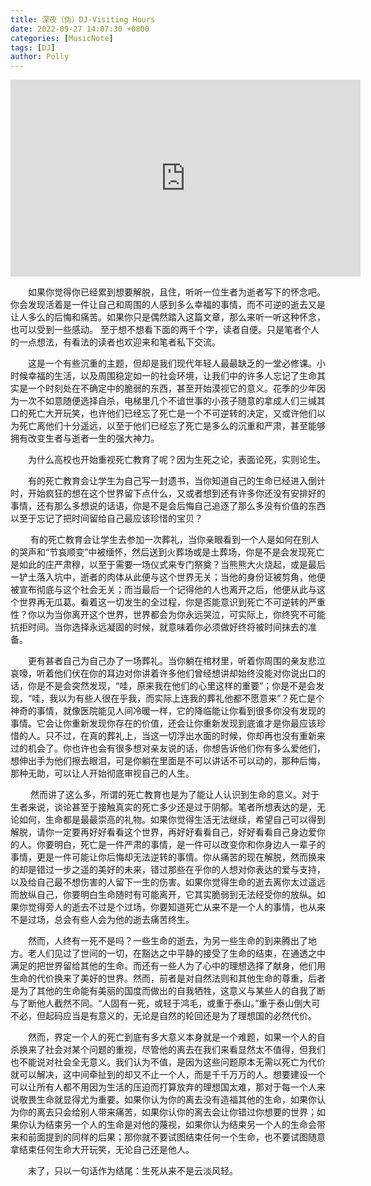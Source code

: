 ```yaml
---
title: 深夜（伪）DJ-Visiting Hours
date: 2022-09-27 14:07:30 +0800
categories: [MusicNote]
tags: [DJ]
author: Polly
---
```


<iframe width="560" height="315" src="https://www.youtube.com/embed/pVqX2u6YWqI" title="YouTube video player" frameborder="0" allow="accelerometer; autoplay; clipboard-write; encrypted-media; gyroscope; picture-in-picture" allowfullscreen></iframe>

&emsp;&emsp;如果你觉得你已经累到想要解脱，且住，听听一位生者为逝者写下的怀念吧。你会发现活着是一件让自己和周围的人感到多么幸福的事情，而不可逆的逝去又是让人多么的后悔和痛苦。如果你只是偶然踏入这篇文章，那么来听一听这种怀念，也可以受到一些感动。
至于想不想看下面的两千个字，读者自便。只是笔者个人的一点想法，有看法的读者也欢迎来和笔者私下交流。

&emsp;&emsp;这是一个有些沉重的主题，但却是我们现代年轻人最最缺乏的一堂必修课。小时候幸福的生活，以及周围稳定如一的社会环境，让我们中的许多人忘记了生命其实是一个时刻处在不确定中的脆弱的东西，甚至开始漠视它的意义。花季的少年因为一次不如意随便选择自杀，电梯里几个不谙世事的小孩子随意的拿成人们三缄其口的死亡大开玩笑，也许他们已经忘了死亡是一个不可逆转的决定，又或许他们以为死亡离他们十分遥远，以至于他们已经忘了死亡是多么的沉重和严肃，甚至能够拥有改变生者与逝者一生的强大神力。

&emsp;&emsp;为什么高校也开始重视死亡教育了呢？因为生死之论，表面论死，实则论生。

&emsp;&emsp;有的死亡教育会让学生为自己写一封遗书，当你知道自己的生命已经进入倒计时，开始疯狂的想在这个世界留下点什么，又或者想到还有许多你还没有安排好的事情，还有那么多想说的话语，你是不是会后悔自己追逐了那么多没有价值的东西以至于忘记了把时间留给自己最应该珍惜的宝贝？

&emsp;&emsp; 有的死亡教育会让学生去参加一次葬礼，当你亲眼看到一个人是如何在别人的哭声和“节哀顺变”中被缅怀，然后送到火葬场或是土葬场，你是不是会发现死亡是如此的庄严肃穆，以至于需要一场仪式来专门祭奠？当熊熊大火烧起，或是最后一铲土落入坑中，逝者的肉体从此便与这个世界无关；当他的身份证被剪角，他便被宣布彻底与这个社会无关；而当最后一个记得他的人也离开之后，他便从此与这个世界再无瓜葛。看着这一切发生的全过程，你是否能意识到死亡不可逆转的严重性？你以为当你离开这个世界，世界都会为你永远哭泣，可实际上，你终究不可能抗拒时间。当你选择永远凝固的时候，就意味着你必须做好终将被时间抹去的准备。

&emsp;&emsp;更有甚者自己为自己办了一场葬礼。当你躺在棺材里，听着你周围的亲友悲泣哀嚎，听着他们伏在你的耳边对你讲着许多他们曾经想讲却始终没能对你说出口的话，你是不是会突然发现，“哇，原来我在他们的心里这样的重要”；你是不是会发现，“哇，我以为有些人很在乎我，而实际上连我的葬礼他都不愿意来”？死亡是个神奇的事情，就像医院能见人间冷暖一样，它的降临能让你看到很多你没有发现的事情。它会让你重新发现你存在的价值，还会让你重新发现到底谁才是你最应该珍惜的人。只不过，在真的葬礼上，当这一切浮出水面的时候，你却再也没有重新来过的机会了。你也许也会有很多想对亲友说的话，你想告诉他们你有多么爱他们，想伸出手为他们擦去眼泪，可是你躺在里面是不可以讲话不可以动的，那种后悔，那种无助，可以让人开始彻底审视自己的人生。

&emsp;&emsp; 然而讲了这么多，所谓的死亡教育也是为了能让人认识到生命的意义。对于生者来说，谈论甚至于接触真实的死亡多少还是过于阴郁。笔者所想表达的是，无论如何，生命都是最最崇高的礼物。如果你觉得生活无法继续，希望自己可以得到解脱，请你一定要再好好看看这个世界，再好好看看自己，好好看看自己身边爱你的人。你要明白，死亡是一件严肃的事情，是一件可以改变你和你身边人一辈子的事情，更是一件可能让你后悔却无法逆转的事情。你从痛苦的现在解脱，然而换来的却是错过一步之遥的美好的未来，错过那些在乎你的人想对你表达的爱与支持，以及给自己最不想伤害的人留下一生的伤害。如果你觉得生命的逝去离你太过遥远而放纵自己，你要明白生命随时有可能离开，它其实脆弱到无法经受你的放纵。如果你觉得旁人的逝去不过是个过场，你要知道死亡从来不是一个人的事情，也从来不是过场，总会有些人会为他的逝去痛苦终生。

&emsp;&emsp;然而，人终有一死不是吗？一些生命的逝去，为另一些生命的到来腾出了地方。老人们见过了世间的一切，在豁达之中平静的接受了生命的结束，在通透之中满足的把世界留给其他的生命。而还有一些人为了心中的理想选择了献身，他们用生命的代价换来了美好的世界。然而，前者是对自然法则和其他生命的尊重，后者是为了其他的生命能有美丽的国度而做出的自我牺牲，这意义与某些人的自我了断与了断他人截然不同。“人固有一死，或轻于鸿毛，或重于泰山。”重于泰山倒大可不必，但起码应当是有意义的，无论是自然的轮回还是为了理想国的必然代价。

&emsp;&emsp;然而，界定一个人的死亡到底有多大意义本身就是一个难题，如果一个人的自杀换来了社会对某个问题的重视，尽管他的离去在我们来看显然太不值得，但我们也不能说对社会全无意义。我们认为不值，是因为这些问题原本无需以死亡为代价就可以解决，这中间牵扯到的却又不止一个人，而是千千万万的人。想要建设一个可以让所有人都不用因为生活的压迫而打算放弃的理想国太难，那对于每一个人来说敬畏生命就显得尤为重要。如果你认为你的离去没有造福其他的生命，如果你认为你的离去只会给别人带来痛苦，如果你认你的离去会让你错过你想要的世界；如果你认为结束另一个人的生命是对他的蔑视，如果你认为结束另一个人的生命会带来和前面提到的同样的后果；那你就不要试图结束任何一个生命，也不要试图随意拿结束任何生命大开玩笑，无论自己还是他人。

&emsp;&emsp;末了，只以一句话作为结尾：生死从来不是云淡风轻。


